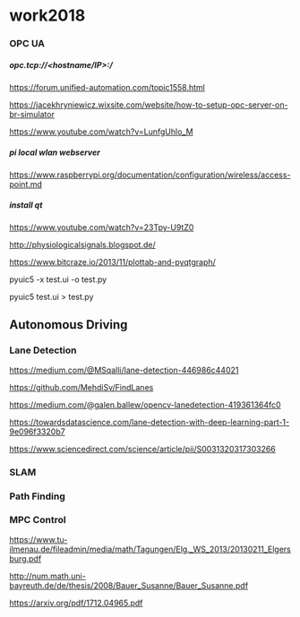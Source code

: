# work2018

### OPC UA

##### opc.tcp://<hostname/IP>:<TCP port>/<optional>
  
 https://forum.unified-automation.com/topic1558.html

https://jacekhryniewicz.wixsite.com/website/how-to-setup-opc-server-on-br-simulator

https://www.youtube.com/watch?v=LunfgUhlo_M

##### pi local wlan webserver

https://www.raspberrypi.org/documentation/configuration/wireless/access-point.md

##### install qt

https://www.youtube.com/watch?v=23Tpy-U9tZ0

http://physiologicalsignals.blogspot.de/

https://www.bitcraze.io/2013/11/plottab-and-pyqtgraph/


pyuic5 -x test.ui -o test.py

pyuic5 test.ui > test.py 

## Autonomous Driving

### Lane Detection

https://medium.com/@MSqalli/lane-detection-446986c44021

https://github.com/MehdiSv/FindLanes

https://medium.com/@galen.ballew/opencv-lanedetection-419361364fc0

https://towardsdatascience.com/lane-detection-with-deep-learning-part-1-9e096f3320b7

https://www.sciencedirect.com/science/article/pii/S0031320317303266

### SLAM

### Path Finding

### MPC Control

https://www.tu-ilmenau.de/fileadmin/media/math/Tagungen/Elg._WS_2013/20130211_Elgersburg.pdf

http://num.math.uni-bayreuth.de/de/thesis/2008/Bauer_Susanne/Bauer_Susanne.pdf

https://arxiv.org/pdf/1712.04965.pdf


